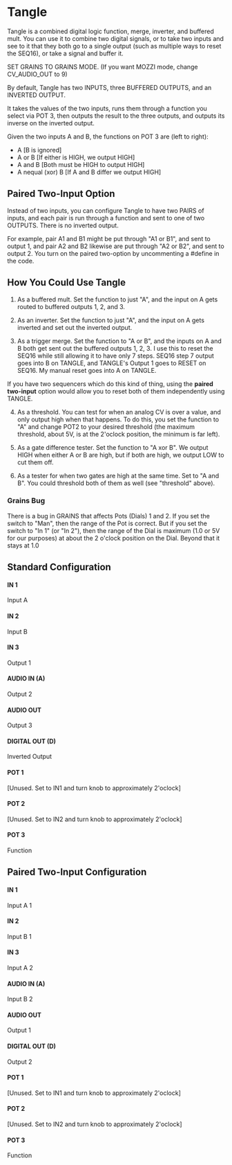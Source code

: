 # Tangle

Tangle is a combined digital logic function, merge, inverter, and buffered mult. You can use it to combine two digital signals, or to take two inputs and see to it that they both go to a single output (such as multiple ways to reset the SEQ16), or take a signal and buffer it.

SET GRAINS TO GRAINS MODE.  (If you want MOZZI mode, change CV\_AUDIO\_OUT to 9)

By default, Tangle has two INPUTS, three BUFFERED OUTPUTS, and an INVERTED OUTPUT.

It takes the values of the two inputs, runs them through a function you select via POT 3, then outputs the result to the three outputs, and outputs its inverse on the inverted output.

Given the two inputs A and B, the functions on POT 3 are (left to right):

- A					[B is ignored]
- A or B			[If either is HIGH, we output HIGH]
- A and B			[Both must be HIGH to output HIGH]
- A nequal (xor) B	[If A and B differ we output HIGH]


## Paired Two-Input Option

Instead of two inputs, you can configure Tangle to have two PAIRS of inputs, and each pair is run through a function and sent to one of two OUTPUTS.  There is no inverted output.

For example, pair A1 and B1 might be put through "A1 or B1", and sent to output 1, and pair A2 and B2 likewise are put through "A2 or B2", and sent to output 2. You turn on the paired two-option by uncommenting a #define in the code.



## How You Could Use Tangle

1. As a buffered mult.  Set the function to just "A", and the input on A gets routed to buffered outputs 1, 2, and 3.

2. As an inverter.  Set the function to just "A", and the input on A gets inverted and set out the inverted output.

3. As a trigger merge.  Set the function to "A or B", and the inputs on A and B both get sent out the buffered outputs 1, 2, 3.  I use this to reset the SEQ16 while still allowing it to have only 7 steps.  SEQ16 step 7 output goes into B on TANGLE, and TANGLE's Output 1 goes to RESET on SEQ16.  My manual reset goes into A on TANGLE.

  If you have two sequencers which do this kind of thing, using the **paired two-input** option would allow you to reset both of them independently using TANGLE.

4. As a threshold.  You can test for when an analog CV is over a value, and only output high when that happens.  To do this, you set the function to "A" and change POT2 to your desired threshold (the maximum threshold, about 5V, is at the 2'oclock position, the minimum is far left).  

5. As a gate difference tester.  Set the function to "A xor B".  We output HIGH when either A or B are high, but if both are high, we output LOW to cut them off.  

6. As a tester for when two gates are high at the same time.  Set to "A and B".  You could threshold both of them as well (see "threshold" above).


### Grains Bug

There is a bug in GRAINS that affects Pots (Dials) 1 and 2.  If you set the switch to "Man", then the range of the Pot is correct.  But if you set the switch to "In 1" (or "In 2"), then the range of the Dial is maximum (1.0 or 5V for our purposes) at about the 2 o'clock position on the Dial.  Beyond that it stays at 1.0


## Standard Configuration

#### IN 1
Input A
#### IN 2
Input B
#### IN 3
Output 1
#### AUDIO IN (A)
Output 2
#### AUDIO OUT
Output 3
#### DIGITAL OUT (D) 
Inverted Output
#### POT 1
[Unused.  Set to IN1 and turn knob to approximately 2'oclock]
#### POT 2
[Unused.  Set to IN2 and turn knob to approximately 2'oclock]
#### POT 3
Function 

## Paired Two-Input Configuration

#### IN 1
Input A 1
#### IN 2
Input B 1
#### IN 3
Input A 2
#### AUDIO IN (A)
Input B 2
#### AUDIO OUT
Output 1
#### DIGITAL OUT (D) 
Output 2
#### POT 1
[Unused.  Set to IN1 and turn knob to approximately 2'oclock]
#### POT 2
[Unused.  Set to IN2 and turn knob to approximately 2'oclock]
#### POT 3
Function 
